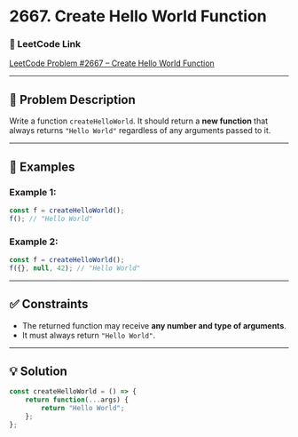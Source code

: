 # 2667. Create Hello World Function

### 🔗 LeetCode Link

[LeetCode Problem #2667 – Create Hello World Function](https://leetcode.com/problems/create-hello-world-function/)

---

## 🧠 Problem Description

Write a function `createHelloWorld`. It should return a **new function** that always returns `"Hello World"` regardless of any arguments passed to it.

---

## 🧪 Examples

### Example 1:

```js
const f = createHelloWorld();
f(); // "Hello World"
```

### Example 2:

```js
const f = createHelloWorld();
f({}, null, 42); // "Hello World"
```

---

## ✅ Constraints

* The returned function may receive **any number and type of arguments**.
* It must always return `"Hello World"`.

---

## 💡 Solution

```js
const createHelloWorld = () => {
    return function(...args) {
        return "Hello World";
    };
};
```